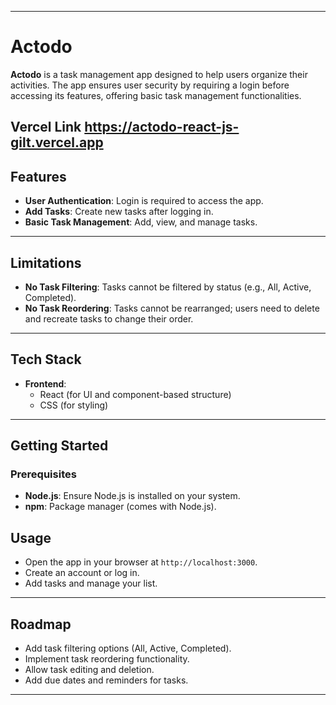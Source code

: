 
---

# Actodo  

**Actodo** is a task management app designed to help users organize their activities. The app ensures user security by requiring a login before accessing its features, offering basic task management functionalities.

**Vercel Link** https://actodo-react-js-gilt.vercel.app
---

## Features  

- **User Authentication**: Login is required to access the app.  
- **Add Tasks**: Create new tasks after logging in.  
- **Basic Task Management**: Add, view, and manage tasks.  

---

## Limitations  

- **No Task Filtering**: Tasks cannot be filtered by status (e.g., All, Active, Completed).  
- **No Task Reordering**: Tasks cannot be rearranged; users need to delete and recreate tasks to change their order.  

---

## Tech Stack  

- **Frontend**:  
  - React (for UI and component-based structure)  
  - CSS (for styling)  

---

## Getting Started  

### Prerequisites  
- **Node.js**: Ensure Node.js is installed on your system.  
- **npm**: Package manager (comes with Node.js).  

## Usage  

- Open the app in your browser at `http://localhost:3000`.  
- Create an account or log in.  
- Add tasks and manage your list.  

---

## Roadmap  

- Add task filtering options (All, Active, Completed).  
- Implement task reordering functionality.  
- Allow task editing and deletion.  
- Add due dates and reminders for tasks.  

---
